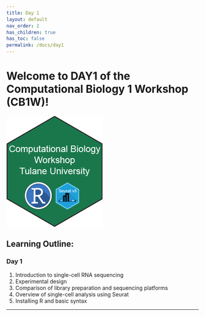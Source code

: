 ```yaml
---
title: Day 1
layout: default
nav_order: 2
has_children: true
has_toc: false
permalink: /docs/day1
---
```


# Welcome to DAY1 of the Computational Biology 1 Workshop (CB1W)!

![](https://raw.githubusercontent.com/Dragonmasterx87/CompBio1-Tulane/main/assets/images/logo.png)

## Learning Outline:
### Day 1
1. Introduction to single-cell RNA sequencing
2. Experimental design
3. Comparison of library preparation and sequencing platforms
4. Overview of single-cell analysis using Seurat
5. Installing R and basic syntax

----

[Just the Docs]: https://just-the-docs.github.io/just-the-docs/
[GitHub Pages]: https://docs.github.com/en/pages
[README]: https://github.com/just-the-docs/just-the-docs-template/blob/main/README.md
[Jekyll]: https://jekyllrb.com
[GitHub Pages / Actions workflow]: https://github.blog/changelog/2022-07-27-github-pages-custom-github-actions-workflows-beta/
[use this template]: https://github.com/just-the-docs/just-the-docs-template/generate
